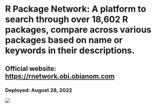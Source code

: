 # R Package Network: A platform to search through over 18,602 R packages, compare across various packages based on name or keywords in their descriptions.
## Official website: https://rnetwork.obi.obianom.com
### Deployed: August 28, 2022

![](https://rnetwork.obi.obianom.com/assets/rnetwork.png)
